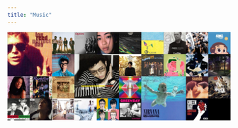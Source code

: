 ```yaml
---
title: "Music"
---
```


<!-- {{< figure
    src="./167048674_music.jpg"
    alt="Abstract purple artwork"
    caption="Photo from @douban"
    >}}

OR -->

![Abstract purple artwork](./167048674_music.jpg "Photo from @douban")

